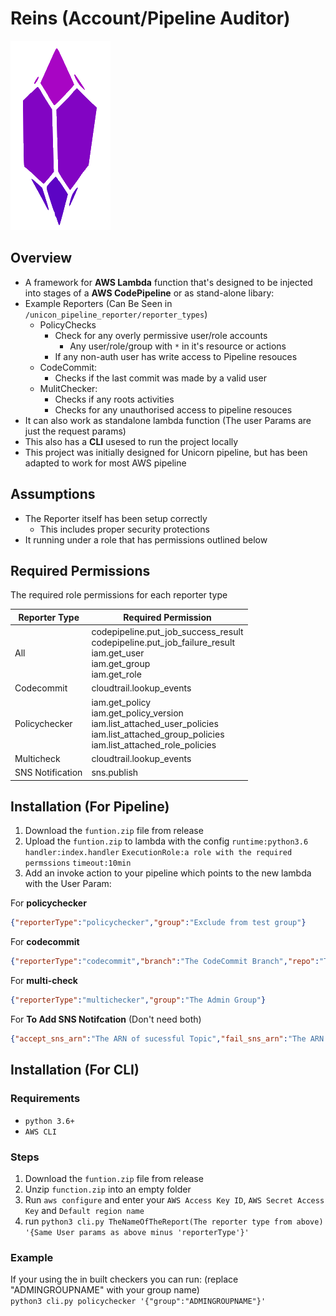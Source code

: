 # Reins (Account/Pipeline Auditor)

![Reins-Logo](reins-logo.png)

## Overview
- A framework for **AWS Lambda** function that's designed to be injected into stages of a **AWS CodePipeline** or as stand-alone libary:
- Example Reporters (Can Be Seen in `/unicon_pipeline_reporter/reporter_types`)
	- PolicyChecks
		-  Check for any overly permissive user/role accounts
			- Any user/role/group with `*` in it's resource or actions
		- If any non-auth user has write access to Pipeline resouces
	- CodeCommit:
		- Checks if the last commit was made by a valid user
	- MulitChecker:
		- Checks if any roots activities 
		- Checks for any unauthorised access to pipeline resouces
- It can also work as standalone lambda function (The user Params are just the request params)
- This also has a **CLI** usesed to run the project locally 
- This project was initially designed for Unicorn pipeline, but has been adapted to work for most AWS pipeline 

## Assumptions

 - The Reporter itself has been setup correctly 
	 - This includes proper security protections
 - It running under a role that has permissions outlined below 


## Required Permissions
The required role permissions for each reporter type


| Reporter Type|Required Permission |
|--------------|--------------------|
| All | codepipeline.put_job_success_result <br>codepipeline.put_job_failure_result <br> iam.get_user<br>iam.get_group<br>iam.get_role|
| Codecommit | cloudtrail.lookup_events |
| Policychecker | iam.get_policy<br>iam.get_policy_version<br>iam.list_attached_user_policies<br>iam.list_attached_group_policies<br>iam.list_attached_role_policies |
| Multicheck | cloudtrail.lookup_events
SNS Notification | sns.publish

## Installation (For Pipeline)

 1. Download the `funtion.zip` file from release
 2. Upload  the `funtion.zip` to lambda with the config `runtime:python3.6` `handler:index.handler` `ExecutionRole:a role with the required permssions` `timeout:10min`
 3. Add an invoke action to your pipeline which points to the new lambda with the User Param:

For **policychecker**
```json
{"reporterType":"policychecker","group":"Exclude from test group"}
```
For **codecommit**
```json
{"reporterType":"codecommit","branch":"The CodeCommit Branch","repo":"The CodeCommit Repo","group":"The Allowed Commit Group"}
```
For **multi-check**
```json
{"reporterType":"multichecker","group":"The Admin Group"}
```
For **To Add SNS Notifcation** (Don't need both)
```json
{"accept_sns_arn":"The ARN of sucessful Topic","fail_sns_arn":"The ARN of fail Topic"}
```

## Installation (For CLI)
### Requirements
- `python 3.6+`
- `AWS CLI`

### Steps
 1. Download the `funtion.zip` file from release
 2. Unzip `function.zip` into an empty folder
 3. Run `aws configure` and enter your `AWS Access Key ID`, `AWS Secret Access Key` and `Default region name`
 4. run `python3 cli.py TheNameOfTheReport(The reporter type from above) '{Same User params as above minus 'reporterType'}'`
 
 ### Example
 If your using the in built checkers you can run: (replace "ADMINGROUPNAME" with your group name)<br>
 ```python3 cli.py policychecker '{"group":"ADMINGROUPNAME"}'```
 
 
